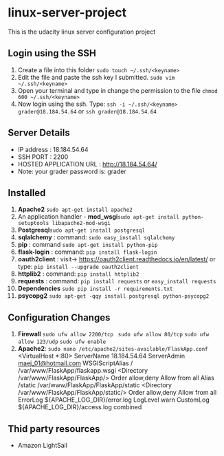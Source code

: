 # linux-server-project
This is the udacity linux server configuration project

## Login using the SSH
1. Create a file into this folder ```sudo touch ~/.ssh/<keyname>```
2. Edit the file and paste the ssh key I submitted. ```sudo vim ~/.ssh/<keyname>```
3. Open your terminal and type in change the permission to the file ```chmod 600 ~/.ssh/<keyname>```
4. Now login using the ssh. Type: ```ssh -i ~/.ssh/<keyname> grader@18.184.54.64``` or ```ssh grader@18.184.54.64```

## Server Details
- IP address : 18.184.54.64
- SSH PORT : 2200
- HOSTED APPLICATION URL : http://18.184.54.64/
- Note: your grader password is: grader

## Installed 
1. **Apache2** ```sudo apt-get install apache2```
2. An application handler - **mod_wsgi**```sudo apt-get install python-setuptools libapache2-mod-wsgi```
3. **Postgresql**```sudo apt-get install postgresql```
4. **sqlalchemy** : command: ```sudo easy_install sqlalchemy```
5. **pip** : command ```sudo apt-get install python-pip```
6. **flask-login** : command: ```pip install flask-login```
7. **oauth2client** : visit-> https://oauth2client.readthedocs.io/en/latest/ or type: ```pip install --upgrade oauth2client```
8. **httplib2** : command: ```pip install httplib2```
9. **requests** : command: ```pip install requests``` or ```easy_install requests```
10. **Dependencies** ```sudo pip install -r requirements.txt```
11. **psycopg2** ```sudo apt-get -qqy install postgresql python-psycopg2```

## Configuration Changes 
1. **Firewall**
    ```sudo ufw allow 2200/tcp ```
    ```sudo ufw allow 80/tcp```
    ```sudo ufw allow 123/udp```
    ```sudo ufw enable```
2. **Apache2**: ```sudo nano /etc/apache2/sites-available/FlaskApp.conf```
    <VirtualHost *:80>
        ServerName 18.184.54.64
        ServerAdmin maej_01@hotmail.com
        WSGIScriptAlias / /var/www/FlaskApp/flaskapp.wsgi
        <Directory /var/www/FlaskApp/FlaskApp/>
            Order allow,deny
            Allow from all
        </Directory>
        Alias /static /var/www/FlaskApp/FlaskApp/static
        <Directory /var/www/FlaskApp/FlaskApp/static/>
            Order allow,deny
            Allow from all
        </Directory>
        ErrorLog ${APACHE_LOG_DIR}/error.log
        LogLevel warn
        CustomLog ${APACHE_LOG_DIR}/access.log combined
    </VirtualHost>

## Thid party resources
- Amazon LightSail